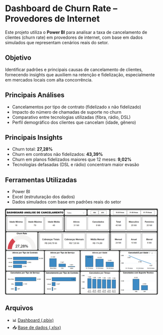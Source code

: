 # Dashboard de Churn Rate – Provedores de Internet

Este projeto utiliza o **Power BI** para analisar a taxa de cancelamento de clientes (churn rate) em provedores de internet, com base em dados simulados que representam cenários reais do setor.

## Objetivo
Identificar padrões e principais causas de cancelamento de clientes, fornecendo insights que auxiliem na retenção e fidelização, especialmente em mercados locais com alta concorrência.

## Principais Análises
- Cancelamentos por tipo de contrato (fidelizado x não fidelizado)
- Impacto do número de chamadas de suporte no churn
- Comparativo entre tecnologias utilizadas (fibra, rádio, DSL)
- Perfil demográfico dos clientes que cancelam (idade, gênero)

## Principais Insights
- Churn total: **27,28%**
- Churn em contratos não fidelizados: **43,39%**
- Churn em planos fidelizados maiores que 12 meses: **9,02%**
- Tecnologias defasadas (DSL e rádio) concentram maior evasão

## Ferramentas Utilizadas
- Power BI
- Excel (estruturação dos dados)
- Dados simulados com base em padrões reais do setor

![Dashboard Churn Rate](/churn-rate/Screenshot_1.png)

## Arquivos
- 📊 [Dashboard (.pbix)](/churn-rate/Dashboard.pbix)
- 📥 [Base de dados (.xlsx)](/churn-rate/clientes_provedor_internet.xlsx)
